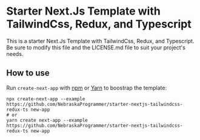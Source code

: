 # Starter Next.Js Template with TailwindCss, Redux, and Typescript

This is a starter Next.Js Template with TailwindCss, Redux, and Typescript. Be sure to modify this file and the LICENSE.md file to suit your project's needs.

## How to use

Run `create-next-app` with [npm](https://docs.npmjs.com/cli/init) or [Yarn](https://yarnpkg.com/lang/en/docs/cli/create/) to boostrap the template:

```
npx create-next-app --example https://github.com/NebraskaProgrammer/starter-nextjs-tailwindcss-redux-ts new-app
# or
yarn create next-app --example https://github.com/NebraskaProgrammer/starter-nextjs-tailwindcss-redux-ts new-app
```
